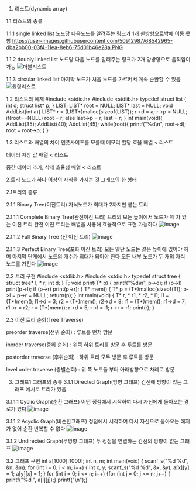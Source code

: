 1. 리스트(dynamic array)

1.1 리스트의 종류

1.1.1  single linked list
노드당 다음노드를 알려주는 링크가 1개
한방향으로밖에 이동 못함
https://user-images.githubusercontent.com/50912987/68542965-dba2bb00-03f4-11ea-8eb6-75d01b46e28a.PNG

1.1.2 doubly linked list
노드당 다음 노드를 알려주는 링크가 2개
양방향으로 움직임이 가능
![더블리스트](https://user-images.githubusercontent.com/50912987/68543019-4f44c800-03f5-11ea-8964-c911d99cb831.PNG)


1.1.3 circular linked list
마지막 노드가 처음 노드를 가르켜서 계속 순환할 수 있음 
![원형리스트](https://user-images.githubusercontent.com/50912987/68543024-62579800-03f5-11ea-8575-4e7519b45ece.PNG)

1.2 리스트의 예제
#include <stdio.h>
#include <stdlib.h>
typedef struct list {
 int d;
 struct list* p;
} LIST;
LIST* root = NULL;
LIST* last = NULL;
void AddList(int a){
 LIST* r = (LIST*)malloc(sizeof(LIST));
 r->d = a;
 r->p = NULL;
 if(root==NULL) root = r;
 else           last->p = r;
 last = r;
}
int main(void){
 AddList(35);
 AddList(40);
 AddList(45);
 while(root){
  printf("%d\n", root->d);
  root = root->p;
 }
}

1.3 리스트와 배열의 차이
인풋사이즈를 모를때 메모리 할당 효율 배열 < 리스트

데이터 저장 값  배열 < 리스트

중간 데이터 추가, 삭제 효율성 배열 < 리스트



2.트리
노드가 하나 이상의 자식을 가지는 것
그래프의 한 형태

2.1트리의 종류

2.1.1 Binary Tree(이진트리)
자식노드가 최대가 2까지만 붙는 트리

2.1.1.1 Complete Binary Tree(완전이진 트리)
트리의 모든 높이에서 노드가 꽉 차 있는 이진 트리
완전 이진 트리는 배열을 사용해 효율적으로 표현 가능하다
![image](https://user-images.githubusercontent.com/50912987/68543081-e0b43a00-03f5-11ea-84e1-8b1b8857d605.png)

2.1.1.2 Full Binary Tree (전 이진 트리)
![image](https://user-images.githubusercontent.com/50912987/68543063-c67a5c00-03f5-11ea-998e-858c30f0f416.png)

2.1.1.3 Perfect Binary Tree(포화 이진 트리)
모든 말단 노드는 같은 높이에 있어야 하며 마지막 단계에서 노드의 개수가 최대가 되어야 한다
모든 내부 노드가 두 개의 자식 노드를 가진다
![image](https://user-images.githubusercontent.com/50912987/68543088-02adbc80-03f6-11ea-92ed-4cfbfa62bb10.png)


2.2 트리 구현
#include <stdlib.h> 
#include <stdio.h>
typedef struct tree {
	struct tree* l, * r;
	int d;
} T;
void print(T* p) {
	printf("%d\n", p->d);
	if (p->l) print(p->l);
	if (p->r) print(p->r);
}
T* mem() {
	T* p = (T*)malloc(sizeof(T));
	p->l = p->r = NULL;
	return(p);
}
int main(void) {
	T* r, * r1, * r2, * l1;
	l1 = (T*)mem(); l1->d = 3;
	r2 = (T*)mem(); r2->d = 8;
	r1 = (T*)mem(); r1->d = 7; r1->r = r2;
	r = (T*)mem(); r->d = 5; r->l = l1;  r->r = r1;
	print(r);
}

2.3 이진 트리 순회(Tree Traverse)

preorder traverse(전위 순회) : 루트를 먼저 방문

inorder traverse(중위 순회) : 왼쪽 하위 트리를 방문 후 루트를 방문

postorder traverse (후위순회) : 하위 트리 모두 방문 후 루트를 방문

level order traverse (층별순회) : 위 쪽 노드들 부터 아래방향으로 차례로 방문


3. 그래프1 그래프의 종류
3.1.1 Directed Graph(방향 그래프)
간선에 방향이 있는 그래프
예시로 트리가 있음

3.1.1.1 Cyclic Graph(순환 그래프)
어떤 정점에서 시작하여 다시 자신에게 돌아오는 경로가 있다
![image](https://user-images.githubusercontent.com/50912987/68543170-e6f6e600-03f6-11ea-8e85-b14254299503.png)

3.1.1.2 Acyclic Graph(비순환그래프)
정점에서 시작하여 다시 자신으로 돌아오는 에지가 없어 순환 반복할 수 없다
![image](https://user-images.githubusercontent.com/50912987/68543131-810a5e80-03f6-11ea-86bd-e349294d86a4.png)


3.1.2 Undirected Graph(무방향 그래프)
두 정점을 연결하는 간선의 방향이 없는 그래프
![image](https://user-images.githubusercontent.com/50912987/68543111-40aae080-03f6-11ea-9d5f-4c2e1e2d70d7.png)


3.2 그래프 구현
int a[1000][1000];
int n, m;
int main(void) 
{
  scanf_s("%d %d", &n, &m);
  for (int i = 0; i < m; i++) 
  {
    int x, y;
    scanf_s("%d %d", &x, &y);
    a[x][y] = 1;
    a[y][x] = 1;
  }
  for (int i = 0; i <= n; i++) 
  {for (int j = 0; j <= n; j++) 
    { printf("%d ", a[i][j]);}
	    printf("\n");}
